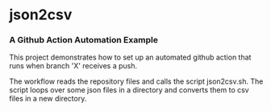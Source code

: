 # json2csv
### A Github Action Automation Example

This project demonstrates how to set up an automated github action that runs when branch 'X' receives a push. 

The workflow reads the repository files and calls the script json2csv.sh. The script loops over some json files in a directory and converts them to csv files in a new directory.
